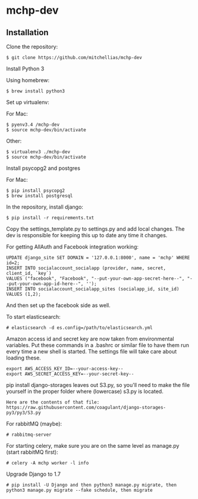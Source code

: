 mchp-dev
========

Installation
------------

Clone the repository:
```
$ git clone https://github.com/mitchellias/mchp-dev
```
Install Python 3

Using homebrew:
```
$ brew install python3
```
Set up virtualenv: 

For Mac:
```
$ pyenv3.4 /mchp-dev
$ source mchp-dev/bin/activate
```
Other:
```
$ virtualenv3 ./mchp-dev
$ source mchp-dev/bin/activate
```
Install psycopg2 and postgres

For Mac:
```
$ pip install psycopg2
$ brew install postgresql
```
In the repository, install django:
```
$ pip install -r requirements.txt
```
Copy the settings_template.py to settings.py and add local changes. The dev is responsible for keeping this up to date any time it changes.

For getting AllAuth and Facebook integration working:
```
UPDATE django_site SET DOMAIN = '127.0.0.1:8000', name = 'mchp' WHERE id=2;
INSERT INTO socialaccount_socialapp (provider, name, secret, client_id, `key`)
VALUES ("facebook", "Facebook", "--put-your-own-app-secret-here--", "--put-your-own-app-id-here--", '');
INSERT INTO socialaccount_socialapp_sites (socialapp_id, site_id) VALUES (1,2);
```
And then set up the facebook side as well.

To start elasticsearch:
```
# elasticsearch -d es.config=/path/to/elasticsearch.yml
```

Amazon access id and secret key are now taken from environmental variables. Put these commands in a .bashrc or similar file to have them run every time a new shell is started. The settings file will take care about loading these.
```
export AWS_ACCESS_KEY_ID=--your-access-key--
export AWS_SECRET_ACCESS_KEY=--your-secret-key--
```

pip install django-storages leaves out S3.py, so you'll need to make the file yourself in the proper folder where (lowercase) s3.py is located. 
```
Here are the contents of that file: https://raw.githubusercontent.com/coagulant/django-storages-py3/py3/S3.py
```
For rabbitMQ (maybe):
```
# rabbitmq-server
```
For starting celery, make sure you are on the same level as manage.py (start rabbitMQ first):
``` 
# celery -A mchp worker -l info
```
Upgrade Django to 1.7 
``` 
# pip install -U Django and then python3 manage.py migrate, then python3 manage.py migrate --fake schedule, then migrate
```
